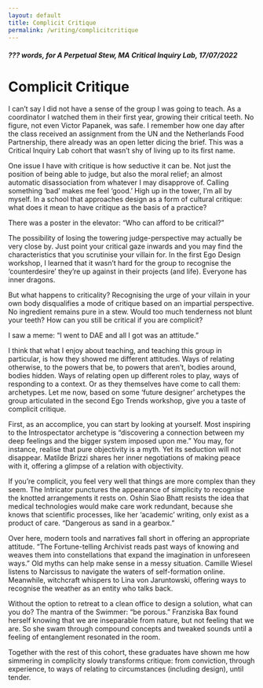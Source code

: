```yaml
---
layout: default
title: Complicit Critique
permalink: /writing/complicitcritique
---
```

##### ??? words, for A Perpetual Stew, MA Critical Inquiry Lab, 17/07/2022

# Complicit Critique

I can’t say I did not have a sense of the group I was going to teach. As a coordinator I watched them in their first year, growing their critical teeth. No figure, not even Victor Papanek, was safe. I remember how one day after the class received an assignment from the UN and the Netherlands Food Partnership, there already was an open letter dicing the brief. This was a Critical Inquiry Lab cohort that wasn’t shy of living up to its first name.

One issue I have with critique is how seductive it can be. Not just the position of being able to judge, but also the moral relief; an almost automatic disassociation from whatever I may disapprove of. Calling something ‘bad’ makes me feel ‘good.’ High up in the tower, I’m all by myself. In a school that approaches design as a form of cultural critique: what does it mean to have critique as the basis of a practice?

There was a poster in the elevator: “Who can afford to be critical?”

The possibility of losing the towering judge-perspective may actually be very close by. Just point your critical gaze inwards and you may find the characteristics that you scrutinise your villain for. In the first Ego Design workshop, I learned that it wasn’t hard for the group to recognise the ‘counterdesire’ they’re up against in their projects (and life). Everyone has inner dragons.

But what happens to criticality? Recognising the urge of your villain in your own body disqualifies a mode of critique based on an impartial perspective. No ingredient remains pure in a stew. Would too much tenderness not blunt your teeth?  How can you still be critical if you are complicit? 

I saw a meme: “I went to DAE  and all I got was an attitude.” 

I think that what I enjoy about teaching, and teaching this group in particular, is how they showed me different attitudes. Ways of relating otherwise, to the powers that be, to powers that aren’t, bodies around, bodies hidden. Ways of relating open up different roles to play, ways of responding to a context. Or as they themselves have come to call them: archetypes. Let me now, based on some ‘future designer’ archetypes the group articulated in the second Ego Trends workshop, give you a taste of complicit critique.

First, as an accomplice, you can start by looking at yourself. Most inspiring to the Introspectator archetype is “discovering a connection between my deep feelings and the bigger system imposed upon me.” You may, for instance, realise that pure objectivity is a myth. Yet its seduction will not disappear. Matilde Brizzi shares her inner negotiations of making peace with it, offering a glimpse of a relation with objectivity.

If you’re complicit, you feel very well that things are more complex than they seem. The Intricator punctures the appearance of simplicity to recognise the knotted arrangements it rests on. Oshin Siao Bhatt resists the idea that medical technologies would make care work redundant, because she knows that scientific processes, like her ‘academic’ writing, only exist as a product of care. “Dangerous as sand in a gearbox.”

Over here, modern tools and narratives fall short in offering an appropriate attitude. “The Fortune-telling Archivist reads past ways of knowing and weaves them into constellations that expand the imagination in unforeseen ways.” Old myths can help make sense in a messy situation. Camille Wiesel listens to Narcissus to navigate the waters of self-formation online. Meanwhile, witchcraft whispers to Lina von Jaruntowski, offering ways to recognise the weather as an entity who talks back.

Without the option to retreat to a clean office to design a solution, what can you do? The mantra of the Swimmer: “be porous.” Franziska Bax found herself knowing that we are inseparable from nature, but not feeling that we are. So she swam through compound concepts and tweaked sounds until a feeling of entanglement resonated in the room.

Together with the rest of this cohort, these graduates have shown me how simmering in complicity slowly transforms critique: from conviction, through experience, to ways of relating to circumstances (including design), until tender. 
